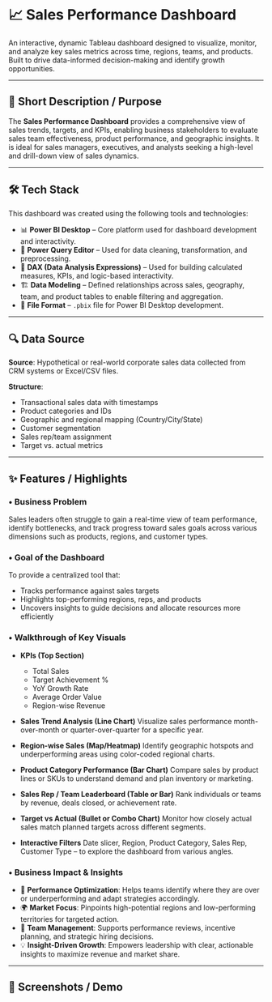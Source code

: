 # 📈 Sales Performance Dashboard

An interactive, dynamic Tableau dashboard designed to visualize, monitor, and analyze key sales metrics across time, regions, teams, and products. Built to drive data-informed decision-making and identify growth opportunities.

---

## 📝 Short Description / Purpose

The **Sales Performance Dashboard** provides a comprehensive view of sales trends, targets, and KPIs, enabling business stakeholders to evaluate sales team effectiveness, product performance, and geographic insights. It is ideal for sales managers, executives, and analysts seeking a high-level and drill-down view of sales dynamics.

---

## 🛠️ Tech Stack

This dashboard was created using the following tools and technologies:

* 📊 **Power BI Desktop** – Core platform used for dashboard development and interactivity.
* 🔄 **Power Query Editor** – Used for data cleaning, transformation, and preprocessing.
* 🧮 **DAX (Data Analysis Expressions)** – Used for building calculated measures, KPIs, and logic-based interactivity.
* 🏗️ **Data Modeling** – Defined relationships across sales, geography, team, and product tables to enable filtering and aggregation.
* 📁 **File Format** – `.pbix` file for Power BI Desktop development.

---

## 🔍 Data Source

**Source**: Hypothetical or real-world corporate sales data collected from CRM systems or Excel/CSV files.

**Structure**:

* Transactional sales data with timestamps
* Product categories and IDs
* Geographic and regional mapping (Country/City/State)
* Customer segmentation
* Sales rep/team assignment
* Target vs. actual metrics

---

## ✨ Features / Highlights

### • Business Problem

Sales leaders often struggle to gain a real-time view of team performance, identify bottlenecks, and track progress toward sales goals across various dimensions such as products, regions, and customer types.

### • Goal of the Dashboard

To provide a centralized tool that:

* Tracks performance against sales targets
* Highlights top-performing regions, reps, and products
* Uncovers insights to guide decisions and allocate resources more efficiently

### • Walkthrough of Key Visuals

* **KPIs (Top Section)**

  * Total Sales
  * Target Achievement %
  * YoY Growth Rate
  * Average Order Value
  * Region-wise Revenue

* **Sales Trend Analysis (Line Chart)**
  Visualize sales performance month-over-month or quarter-over-quarter for a specific year.

* **Region-wise Sales (Map/Heatmap)**
  Identify geographic hotspots and underperforming areas using color-coded regional charts.

* **Product Category Performance (Bar Chart)**
  Compare sales by product lines or SKUs to understand demand and plan inventory or marketing.

* **Sales Rep / Team Leaderboard (Table or Bar)**
  Rank individuals or teams by revenue, deals closed, or achievement rate.

* **Target vs Actual (Bullet or Combo Chart)**
  Monitor how closely actual sales match planned targets across different segments.

* **Interactive Filters**
  Date slicer, Region, Product Category, Sales Rep, Customer Type – to explore the dashboard from various angles.

### • Business Impact & Insights

* 🎯 **Performance Optimization**: Helps teams identify where they are over or underperforming and adapt strategies accordingly.
* 🌍 **Market Focus**: Pinpoints high-potential regions and low-performing territories for targeted action.
* 👥 **Team Management**: Supports performance reviews, incentive planning, and strategic hiring decisions.
* 💡 **Insight-Driven Growth**: Empowers leadership with clear, actionable insights to maximize revenue and market share.

---

## 📸 Screenshots / Demo

